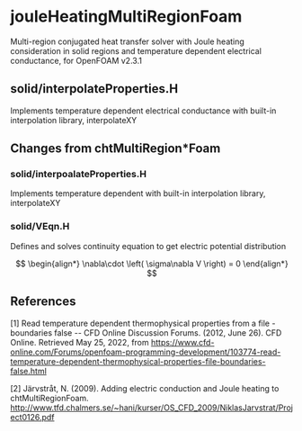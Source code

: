 # jouleHeatingMultiRegionFoam
Multi-region conjugated heat transfer solver with Joule heating consideration in solid regions and temperature dependent electrical conductance, for OpenFOAM v2.3.1


## solid/interpolateProperties.H
Implements temperature dependent electrical conductance with built-in interpolation library, interpolateXY


## Changes from chtMultiRegion\*Foam

### solid/interpoalateProperties.H
Implements temperature dependent with built-in interpolation library, interpolateXY

### solid/VEqn.H
Defines and solves continuity equation to get electric potential distribution 

$$
\begin{align*}
	\nabla\cdot \left( \sigma\nabla V \right) = 0
\end{align*}
$$

## References
[1] Read temperature dependent thermophysical properties from a file - boundaries false -- CFD Online Discussion Forums. (2012, June 26). CFD Online. Retrieved May 25, 2022, from https://www.cfd-online.com/Forums/openfoam-programming-development/103774-read-temperature-dependent-thermophysical-properties-file-boundaries-false.html

[2] Järvstråt, N. (2009). Adding electric conduction and Joule heating to chtMultiRegionFoam. http://www.tfd.chalmers.se/~hani/kurser/OS_CFD_2009/NiklasJarvstrat/Project0126.pdf
